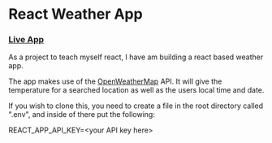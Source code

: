 # React Weather App

### [Live App](http://weather.joncharter.co.uk)

As a project to teach myself react, I have am building a react based weather app.

The app makes use of the [OpenWeatherMap](https://openweathermap.org) API. It will give the temperature for a searched location as well as the users local time and date.

If you wish to clone this, you need to create a file in the root directory called ".env", and inside of there put the following:

REACT_APP_API_KEY=\<your API key here\>